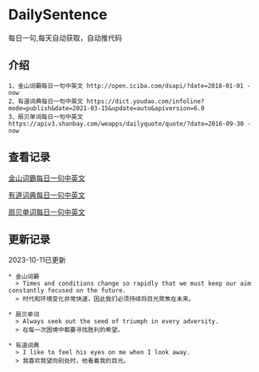 # DailySentence

每日一句,每天自动获取，自动推代码

## 介绍

```
1、金山词霸每日一句中英文 http://open.iciba.com/dsapi/?date=2018-01-01 - now
2、有道词典每日一句中英文 https://dict.youdao.com/infoline?mode=publish&date=2021-03-15&update=auto&apiversion=6.0
3、扇贝单词每日一句中英文 https://apiv3.shanbay.com/weapps/dailyquote/quote/?date=2016-09-30 - now
```

## 查看记录

[金山词霸每日一句中英文](./data/iciba/)

[有道词典每日一句中英文](./data/youdao/)

[扇贝单词每日一句中英文](./data/shanbay/)

## 更新记录
2023-10-11已更新 
```
* 金山词霸
  > Times and conditions change so rapidly that we must keep our aim constantly focused on the future. 
  > 时代和环境变化非常快速，因此我们必须持续将目光聚焦在未来。

* 扇贝单词
  > Always seek out the seed of triumph in every adversity.
  > 在每一次困境中都要寻找胜利的希望。

* 有道词典
  > I like to feel his eyes on me when I look away.
  > 我喜欢我望向别处时，他看着我的目光。

```
